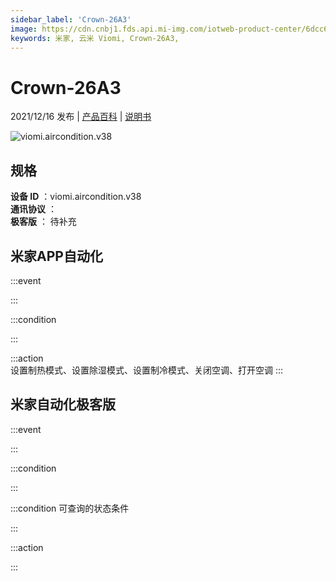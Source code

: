 ```yaml
---
sidebar_label: 'Crown-26A3'
image: https://cdn.cnbj1.fds.api.mi-img.com/iotweb-product-center/6dcc6092d49080de7f6716bc191f8997_1634897062734.png?GalaxyAccessKeyId=AKVGLQWBOVIRQ3XLEW&Expires=9223372036854775807&Signature=QOC40J/7DGk9fJpaky84TGGf3E4=
keywords: 米家, 云米 Viomi, Crown-26A3, 
---
```

# Crown-26A3

2021/12/16 发布 | [产品百科](https://home.mi.com/webapp/content/baike/product/index.html?model=viomi.aircondition.v38/) | [说明书](https://home.mi.com/views/introduction.html?model=viomi.aircondition.v38&region=cn)

![viomi.aircondition.v38](https://cdn.cnbj1.fds.api.mi-img.com/iotweb-product-center/6dcc6092d49080de7f6716bc191f8997_1634897062734.png?GalaxyAccessKeyId=AKVGLQWBOVIRQ3XLEW&Expires=9223372036854775807&Signature=QOC40J/7DGk9fJpaky84TGGf3E4=)

## 规格  
> 
**设备 ID** ：viomi.aircondition.v38  
**通讯协议** ：  
**极客版**  ： 待补充 


## 米家APP自动化  

:::event  

:::

:::condition  

:::

:::action   
设置制热模式、设置除湿模式、设置制冷模式、关闭空调、打开空调
:::

## 米家自动化极客版  

:::event  

:::

:::condition  

:::

:::condition 可查询的状态条件  

:::

:::action  

:::

        
